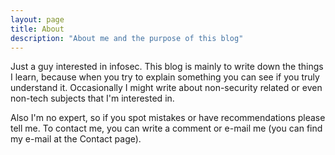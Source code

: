 ```yaml
---
layout: page
title: About
description: "About me and the purpose of this blog"
---
```

Just a guy interested in infosec. This blog is mainly to write down the things I learn, because when you try to explain something you can see if you truly understand it. Occasionally I might write about non-security related or even non-tech subjects that I'm interested in.

Also I'm no expert, so if you spot mistakes or have recommendations please tell me. To contact me, you can write a comment or e-mail me (you can find my e-mail at the Contact page).
